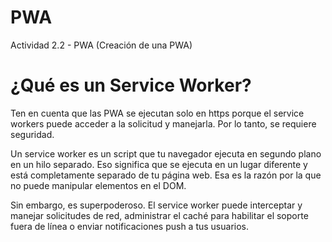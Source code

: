 # PWA
Actividad 2.2 - PWA (Creación de una PWA)

# ¿Qué es un Service Worker?

Ten en cuenta que las PWA se ejecutan solo en https porque el service workers puede acceder a la solicitud y manejarla. Por lo tanto, se requiere seguridad.

Un service worker es un script que tu navegador ejecuta en segundo plano en un hilo separado. Eso significa que se ejecuta en un lugar diferente y está completamente separado de tu página web. Esa es la razón por la que no puede manipular elementos en el DOM.

Sin embargo, es superpoderoso. El service worker puede interceptar y manejar solicitudes de red, administrar el caché para habilitar el soporte fuera de línea o enviar notificaciones push a tus usuarios.
